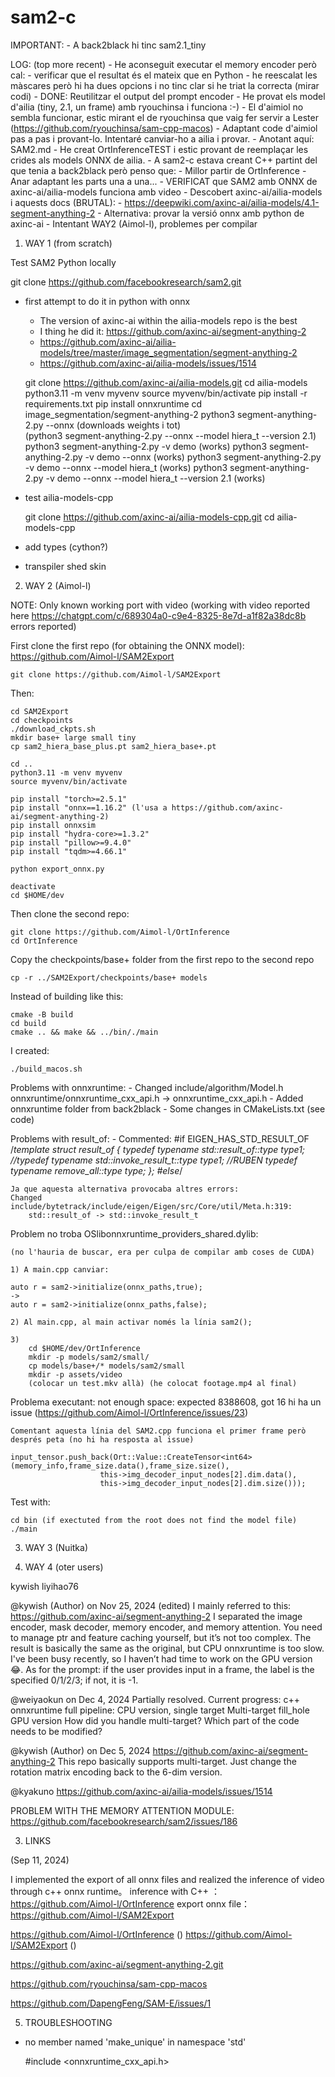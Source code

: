 # sam2-c

IMPORTANT:
	- A back2black hi tinc sam2.1_tiny

LOG:
	(top more recent)
	- He aconseguit executar el memory encoder però cal:
		- verificar que el resultat és el mateix que en Python
		- he reescalat les màscares però hi ha dues opcions i no tinc clar si he triat la correcta (mirar codi)
	- DONE: Reutilitzar el output del prompt encoder
	- He provat els model d'ailia (tiny, 2.1, un frame) amb ryouchinsa i funciona :-)
	- El d'aimiol no sembla funcionar, estic mirant el de ryouchinsa que vaig fer servir a Lester (https://github.com/ryouchinsa/sam-cpp-macos)
	- Adaptant code d'aimiol pas a pas i provant-lo. Intentaré canviar-ho a ailia i provar.
	- Anotant aquí: SAM2.md
	- He creat OrtInferenceTEST i estic provant de reemplaçar les crides als models ONNX de ailia. 
	- A sam2-c estava creant C++ partint del que tenia a back2black però penso que:
		- Millor partir de OrtInference
		- Anar adaptant les parts una a una...
	- VERIFICAT que SAM2 amb ONNX de axinc-ai/ailia-models funciona amb video 
	- Descobert axinc-ai/ailia-models i aquests docs (BRUTAL):
		- https://deepwiki.com/axinc-ai/ailia-models/4.1-segment-anything-2
	- Alternativa: provar la versió onnx amb python de axinc-ai
	- Intentant WAY2 (Aimol-l), problemes per compilar

1. WAY 1 (from scratch)

Test SAM2 Python locally

git clone https://github.com/facebookresearch/sam2.git

- first attempt to do it in python with onnx
	- The version of axinc-ai within the ailia-models repo is the best
	- I thing he did it: https://github.com/axinc-ai/segment-anything-2
	- https://github.com/axinc-ai/ailia-models/tree/master/image_segmentation/segment-anything-2
	- https://github.com/axinc-ai/ailia-models/issues/1514

	git clone https://github.com/axinc-ai/ailia-models.git
	cd ailia-models 
	python3.11 -m venv myvenv 
	source myvenv/bin/activate
	pip install -r requirements.txt
	pip install onnxruntime
	cd image_segmentation/segment-anything-2 
	python3 segment-anything-2.py --onnx    (downloads weights i tot)  
		(python3 segment-anything-2.py --onnx --model hiera_t --version 2.1)
	python3 segment-anything-2.py -v demo (works)
	python3 segment-anything-2.py -v demo --onnx (works)
	python3 segment-anything-2.py -v demo --onnx --model hiera_t (works)
	python3 segment-anything-2.py -v demo --onnx --model hiera_t --version 2.1 (works)

- test ailia-models-cpp  

	git clone https://github.com/axinc-ai/ailia-models-cpp.git
	cd ailia-models-cpp  

- add types (cython?)
- transpiler shed skin 



2. WAY 2 (Aimol-l)

NOTE: Only known working port with video (working with video reported here https://chatgpt.com/c/689304a0-c9e4-8325-8e7d-a1f82a38dc8b errors reported)

First clone the first repo (for obtaining the ONNX model): https://github.com/Aimol-l/SAM2Export

	git clone https://github.com/Aimol-l/SAM2Export

Then:

	cd SAM2Export
	cd checkpoints
	./download_ckpts.sh
	mkdir base+ large small tiny
	cp sam2_hiera_base_plus.pt sam2_hiera_base+.pt 

	cd ..
	python3.11 -m venv myvenv 
	source myvenv/bin/activate

	pip install "torch>=2.5.1"
	pip install "onnx==1.16.2" (l'usa a https://github.com/axinc-ai/segment-anything-2)
	pip install onnxsim
	pip install "hydra-core>=1.3.2"
	pip install "pillow>=9.4.0"
	pip install "tqdm>=4.66.1"

	python export_onnx.py

	deactivate
	cd $HOME/dev 

Then clone the second repo:

	git clone https://github.com/Aimol-l/OrtInference
	cd OrtInference

Copy the checkpoints/base+ folder from the first repo to the second repo

	cp -r ../SAM2Export/checkpoints/base+ models 

Instead of building like this:

	cmake -B build 
	cd build
	cmake .. && make && ../bin/./main

I created:

	./build_macos.sh

Problems with onnxruntime:
	- Changed include/algorithm/Model.h  
		onnxruntime/onnxruntime_cxx_api.h -> onnxruntime_cxx_api.h
	- Added onnxruntime folder from back2black
	- Some changes in CMakeLists.txt (see code)

Problems with result_of:
	- Commented:
	#if EIGEN_HAS_STD_RESULT_OF
	/*template<typename T> struct result_of {
	  typedef typename std::result_of<T>::type type1;
	  //typedef typename std::invoke_result_t<T>::type type1; //RUBEN
	  typedef typename remove_all<type1>::type type;
	};
	#else*/
	
	Ja que aquesta alternativa provocaba altres errors:
	Changed include/bytetrack/include/eigen/Eigen/src/Core/util/Meta.h:319:
		std::result_of -> std::invoke_result_t

Problem no troba  OSlibonnxruntime_providers_shared.dylib:

	(no l'hauria de buscar, era per culpa de compilar amb coses de CUDA)

	1) A main.cpp canviar:

	auto r = sam2->initialize(onnx_paths,true);
	->
	auto r = sam2->initialize(onnx_paths,false);

	2) Al main.cpp, al main activar només la línia sam2();

	3) 
	 	cd $HOME/dev/OrtInference
		mkdir -p models/sam2/small/
		cp models/base+/* models/sam2/small 
		mkdir -p assets/video
		(colocar un test.mkv allà) (he colocat footage.mp4 al final)

Problema executant: not enough space: expected 8388608, got 16
	hi ha un issue (https://github.com/Aimol-l/OrtInference/issues/23)

	Comentant aquesta línia del SAM2.cpp funciona el primer frame però després peta (no hi ha resposta al issue)

	input_tensor.push_back(Ort::Value::CreateTensor<int64>(memory_info,frame_size.data(),frame_size.size(),
                        this->img_decoder_input_nodes[2].dim.data(),
                        this->img_decoder_input_nodes[2].dim.size()));


Test with:

	cd bin (if exectuted from the root does not find the model file)
	./main 

3. WAY 3 (Nuitka)

4. WAY 4 (oter users)

kywish
liyihao76

@kywish (Author) on Nov 25, 2024 (edited)
I mainly referred to this: https://github.com/axinc-ai/segment-anything-2
I separated the image encoder, mask decoder, memory encoder, and memory attention. You need to manage ptr and feature caching yourself, but it’s not too complex.
The result is basically the same as the original, but CPU onnxruntime is too slow. I've been busy recently, so I haven’t had time to work on the GPU version 😂.
As for the prompt: if the user provides input in a frame, the label is the specified 0/1/2/3; if not, it is -1.

@weiyaokun on Dec 4, 2024
Partially resolved. Current progress:
 c++ onnxruntime full pipeline: CPU version, single target
 Multi-target
 fill_hole
 GPU version
How did you handle multi-target? Which part of the code needs to be modified?

@kywish (Author) on Dec 5, 2024
https://github.com/axinc-ai/segment-anything-2
This repo basically supports multi-target. Just change the rotation matrix encoding back to the 6-dim version.

@kyakuno
https://github.com/axinc-ai/ailia-models/issues/1514


PROBLEM WITH THE MEMORY ATTENTION MODULE:
https://github.com/facebookresearch/sam2/issues/186





3. LINKS

(Sep 11, 2024)

I implemented the export of all onnx files and realized the inference of video through c++ onnx runtime。
inference with C++ ：https://github.com/Aimol-l/OrtInference
export onnx file：https://github.com/Aimol-l/SAM2Export

https://github.com/Aimol-l/OrtInference ()
https://github.com/Aimol-l/SAM2Export ()

https://github.com/axinc-ai/segment-anything-2.git

https://github.com/ryouchinsa/sam-cpp-macos

https://github.com/DapengFeng/SAM-E/issues/1


5. TROUBLESHOOTING

- no member named 'make_unique' in namespace 'std'

	#include <onnxruntime_cxx_api.h>